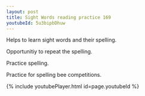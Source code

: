 ```yaml
---
layout: post
title: Sight Words reading practice 169
youtubeId: 5u3bipbDhuw
---
```

 
 
Helps to learn sight words and their spelling.

Opportunitiy to repeat the spelling. 

Practice spelling. 
 
Practice for spelling bee competitions. 
 
{% include youtubePlayer.html id=page.youtubeId %}
 
 
